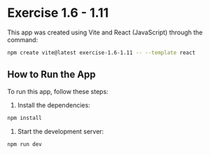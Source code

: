 # Exercise 1.6 - 1.11

This app was created using Vite and React (JavaScript) through the command:

```bash
npm create vite@latest exercise-1.6-1.11 -- --template react
```

## How to Run the App

To run this app, follow these steps:

1. Install the dependencies:

```bash
npm install
```

1. Start the development server:

```bash
npm run dev
```
